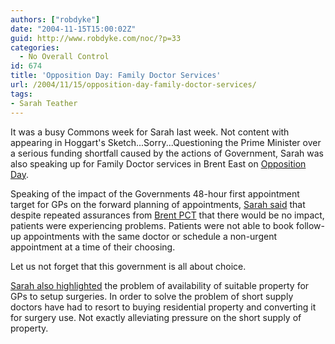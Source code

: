 ```yaml
---
authors: ["robdyke"]
date: "2004-11-15T15:00:02Z"
guid: http://www.robdyke.com/noc/?p=33
categories:
  - No Overall Control
id: 674
title: 'Opposition Day: Family Doctor Services'
url: /2004/11/15/opposition-day-family-doctor-services/
tags:
- Sarah Teather
---
```

It was a busy Commons week for Sarah last week. Not content with appearing in Hoggart's Sketch...Sorry...Questioning the Prime Minister over a serious funding shortfall caused by the actions of Government, Sarah was also speaking up for Family Doctor services in Brent East on [Opposition Day](http://www.theyworkforyou.com/glossary/?gl=28).

Speaking of the impact of the Governments 48-hour first appointment target for GPs on the forward planning of appointments, [Sarah said](http://www.theyworkforyou.com/debate/?id=2004-11-11.966.0) that despite repeated assurances from [Brent PCT](http://www.brentpct.nhs.uk/) that there would be no impact, patients were experiencing problems. Patients were not able to book follow-up appointments with the same doctor or schedule a non-urgent appointment at a time of their choosing.

Let us not forget that this government is all about choice.

[Sarah also highlighted](http://www.theyworkforyou.com/debate/?id=2004-11-11.969.0) the problem of availability of suitable property for GPs to setup surgeries. In order to solve the problem of short supply doctors have had to resort to buying residential property and converting it for surgery use. Not exactly alleviating pressure on the short supply of property.